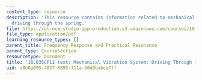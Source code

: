 ```yaml
---
content_type: resource
description: 'This resource contains information related to mechanical vibration system:
  driving through the spring.'
file: https://ol-ocw-studio-app-production.s3.amazonaws.com/courses/18-03sc-differential-equations-fall-2011/a8b0a09548278895711a50d9babce7ff_MIT18_03SCF11_s19_3text.pdf
file_type: application/pdf
learning_resource_types: []
parent_title: Frequency Response and Practical Resonance
parent_type: CourseSection
resourcetype: Document
title: '18.03SCF11 text: Mechanical Vibration System: Driving Through the Spring'
uid: a8b0a095-4827-8895-711a-50d9babce7ff
---
```


